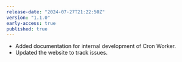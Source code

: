 ```yaml
---
release-date: "2024-07-27T21:22:50Z"
version: "1.1.0"
early-access: true
published: true
---
```

- Added documentation for internal development of Cron Worker.
- Updated the website to track issues.